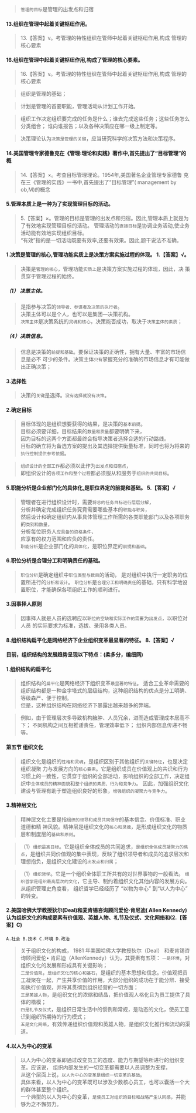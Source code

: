 >   `管理的目标`是管理的出发点和归宿

#### 13.组织在管理中起着关键枢纽作用。
>   13.【答案】v。考管理的特性组织在管师中起着关键枢纽作用,构成
    管理的核心要素

#### 16.组织在管理中起着关键枢纽作用,构成了管理的核心要素。
>   16.【答案】v。考管理的特性组织在管师中起着关键枢纽作用,构成
    管理的核心要素

>   组织是管理的基础；

>   计划是管理的首要职能，管理活动从计划工作开始。    

>   组织工作决定组织要完成的任务是什么；谁去完成这些任务；这些任务怎么分类组合；
谁向谁报告；以及各种决策应在哪一级上制定等。

>   决策理论认为`决策是管理的关键`，应当研究科学的决策方法和决策程序。

#### 14.美国管理专家德鲁克在《管理:理论和实践》著作中,首先提出了“目标管理”的概
>   14.【答案】×。考查目标管理理论。1954年,美国著名企业管理专家德鲁
    克在三《管理的实践》一书中,首先提出了“目标管理”( management by ob,M)的概念

#### 5.管理本质上是一种为了实现管理目标的活动。
>   5.【答案】×。管理的目标是管理的出发点和归宿。因此,管理本质上就是为了有效地实现管理目标的活动。
    管理活动的`直接目标`是协调业务活动,使业务活动能有效地实现组织目标。   
    “有效”指的是一切活动既要有效率,还要有效果。因此,题干说法不准确。 

#### 1.决策是管理的核心,管理功能实质上是决策方案实施过程的体现。 1.【答案】√。
>   决策是`管理的核心`，管理功能`实质上`是决策方案实施过程的体现，因此，决
策贯穿于管理过程的始终。

##### （1） 决策主体。
>   是指参与决策的`领导者、参谋者及决策的执行者`。      
决策主体可以是个人，也可以是集团—决策机构。      
`决策主体`是决策系统的`灵魂和核心`，决策能否成功，取决于`决策主体的素质`； 

##### （4）决策信息。
>   信息是决策的`前提和基础`。要保证决策的正确性，拥有大量、丰富的市场信息是必不
可少的条件。决策主体`只有`掌握充分的准确的市场信息才有可能做出正确决策； 

#### 3.选择性
>   决策的`关键`是选择。`没有选择就没有决策`。

#### 2.确定目标
>   目标体现的是组织想要获得的结果，是决策的`基本前提`。    
目标必须要详细，目标结果的`数量和质量`都要明确下来，    
因为目标的这两个方面都最终会指导决策者选择合适的行动路线。    
目标的确立将为备选方案的提出及其选择提供衡量标准，同时也将为将来的`执行控制提供参考依据`。    

>   `组织设计的全部工作`都必须以此作为`出发点和归宿点`，     
即组织设计的`各项工作和整个过程`都必须服从和服务于`组织的共同目标`。    

#### 5.职能分析是企业部门化的具体化,是职位界定的前提和基础。  5.【答案】√
>   管理者在进行组织设计时，需要`将总的任务目标进行层层分解`，      
分析并确定完成组织任务究竟需要哪些基本的`职能与职务`，      
然后设计和确定组织内从事具体管理工作所需的各类职能部门以及各项职务的`类别和数量`，     
分析每位职务人`应具备的资格条件`、      
应享有的权力范围和应负的责任。      
`职能分析`是企业部门化的`具体化`，是职位界定的`前提和基础`。 

#### 6.职位分析是合理分工和明确责任的基础。
>   `职位分析`是确定组织中`职位类型与数目`的活动，
是对组织中执行一定职务的位置所进行的`分析和设计`。
`职位分析`是`合理分工和明确责任`的基础，只有科学地设置职位，才能确保各项组织工作的顺利进行。

#### 3.因事择人原则
>   因事择人就是人员的选聘应以`职位的空缺和实际工作的需要`为`出发点`，以职位对人员
的实际要求为标准，选拔、录用各类人员。

#### 8.组织结构扁平化是网络经济下企业组织变革最显著的特征。 8.【答案】√

#### 目前，组织结构的发展趋势呈现以下特点：(柔多分，编细网)
#### 1.组织结构的扁平化
>   组织结构的`扁平化`是网络经济下组织变革`最显著的特征`。
适合工业革命需要的组织结构都是一种金字塔式的层级结构，这种组织结构的优点是分工明确、等级森严、便于控制。       
但是，这种组织结构在网络经济下暴露出越来越多的弊端。

>   例如，由于管理层次多导致机构臃肿、人员冗余，进而造成管理成本居高不下；
不同机构之间互相推诿责任，管理效率低下；
组织内部信息传递不畅等。    

#### 第五节 组织文化
>   组织文化是组织的`性格和灵魂`，是组织区别于其他组织的`关键特征`，也是决定组织凝聚
力与发展方向的`核心要素`。它是组织成员在价值观上的共识和行为习惯上的一致性，它贯穿于组织的全部活动，影响组织的全部工作，决定组织中`全体成员的精神面貌`和`整个组织的素质、行为和竞争力`。
因此，加强组织文化建设与管理有助于塑造组织良好的形象，`增强组织的凝聚力与竞争力`。

#### 3.精神层文化
>   精神层文化主要是指`组织的领导和成员共同信守`的基本信念、价值标准、职业道德和精
神风貌。精神层是组织文化的`核心和灵魂`，是形成组织文化的物质层和制度层的`基础和原则`。

>   （1）`组织最高目标`。它是组织全体成员的共同追求，`是组织全体成员凝聚力的焦点`，是组织共同价值观的集中表现，反映了组织领导者和成员的追求层次和理想抱负，是组织文化建设的`出发点和归属`；

>   （1）`组织哲学`。它是一个组织全体职工所共有的对世界事物的一般看法。
`组织哲学是组织最高层次的文化`，它主导、制约着组织文化其他内容的发展方向。从组织管理史角度看，
组织哲学已经经历了 “以物为中心” 到“以人为中心” 的转变。

#### 2.美国哈佛大学教授狄尔(Deal)和麦肯锡咨询顾问爱伦·肯尼迪( Allen Kennedy)认为组织文化的构成要素有价值观、英雄人物、礼节及仪式、文化网络和(2.【答案】C)
    A.社会 B.技术 C.环境 D.政治

>   关于组织文化的构成， 1981 年美国哈佛大学教授狄尔（Deal） 和麦肯锡咨询顾问爱伦•
肯尼迪（AllenKennedy）认为，其要素有五项：
`一是环境`，对组织文化的发展和形成具有关键影响；    
`二是价值观`，`是组织文化的核心和基石`，是组织的基本思想和信念。价值观把员工凝聚在一起，产生共享价值的作用，大部分组织的成功在于能分辨、接受和执行价值观，并将其贯彻到组织经营的一切方面；     
`三是英雄人物`，是组织文化的浓缩和结晶，把价值观人格化且为员工提供了具体的楷模；     
`四是礼节及仪式`，是组织日常生活中的惯例和常规，是动态的文化，使员工意识到组织所期待的行为模式；     
`五是文化网络`，有效传递组织价值观和英雄人物，是组织文化推行和流动的渠道。   


#### 4.以人为中心的变革
>   以人为中心的变革即通过改变员工的态度、能力与期望等所进行的组织变革。应该说，
组织内部发生的一切变革都需要以人员调整为支撑，           
从这个层面上说，`以人为中心的变革是组织一切变革的基础`。           
具体来看，以人为中心的变革既可以涉及少数核心员工，也可以囊括一个大的群体甚至整个组织。       
一个典型的以人为中心的变革，`是使员工对组织的目标和战略产生认同感`，并能够为之不懈努力。






























